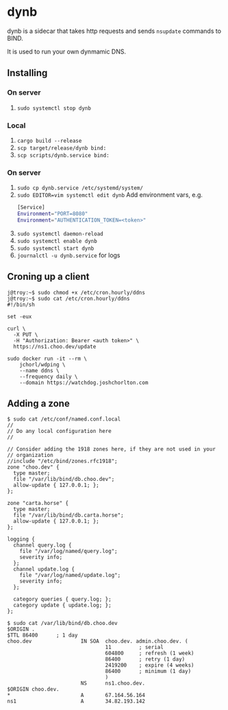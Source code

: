 # dynb
dynb is a sidecar that takes http requests and sends `nsupdate` commands to BIND.

It is used to run your own dynmamic DNS.

## Installing
### On server
1. `sudo systemctl stop dynb`


### Local
1. `cargo build --release`
1. `scp target/release/dynb bind:`
1. `scp scripts/dynb.service bind:`

### On server
1. `sudo cp dynb.service /etc/systemd/system/`
1. `sudo EDITOR=vim systemctl edit dynb`
    Add environment vars, e.g.
    ```bash
    [Service]
    Environment="PORT=8080"
    Environment="AUTHENTICATION_TOKEN=<token>"
    ```
1. `sudo systemctl daemon-reload`
1. `sudo systemctl enable dynb`
1. `sudo systemctl start dynb`
1. `journalctl -u dynb.service` for logs

## Croning up a client
```shell
j@troy:~$ sudo chmod +x /etc/cron.hourly/ddns
j@troy:~$ sudo cat /etc/cron.hourly/ddns
#!/bin/sh

set -eux

curl \
  -X PUT \
  -H "Authorization: Bearer <auth token>" \
  https://ns1.choo.dev/update

sudo docker run -it --rm \
    jchorl/wdping \
    --name ddns \
    --frequency daily \
    --domain https://watchdog.joshchorlton.com
```

## Adding a zone

```
$ sudo cat /etc/conf/named.conf.local
//
// Do any local configuration here
//

// Consider adding the 1918 zones here, if they are not used in your   
// organization     
//include "/etc/bind/zones.rfc1918";
zone "choo.dev" {
  type master;
  file "/var/lib/bind/db.choo.dev";
  allow-update { 127.0.0.1; };
};

zone "carta.horse" {
  type master;
  file "/var/lib/bind/db.carta.horse";
  allow-update { 127.0.0.1; };
};

logging {
  channel query.log { 
    file "/var/log/named/query.log";
    severity info;
  };
  channel update.log {
    file "/var/log/named/update.log";
    severity info;
  };

  category queries { query.log; };
  category update { update.log; };
};
```

```
$ sudo cat /var/lib/bind/db.choo.dev
$ORIGIN .
$TTL 86400      ; 1 day
choo.dev                IN SOA  choo.dev. admin.choo.dev. (
                                11         ; serial
                                604800     ; refresh (1 week)
                                86400      ; retry (1 day)
                                2419200    ; expire (4 weeks)
                                86400      ; minimum (1 day)
                                )
                        NS      ns1.choo.dev.
$ORIGIN choo.dev.
*                       A       67.164.56.164
ns1                     A       34.82.193.142
```
